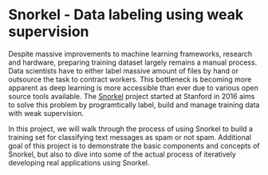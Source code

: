 # Snorkel - Data labeling using weak supervision

Despite massive improvements to machine learning frameworks, research and hardware, preparing training dataset largely remains a manual process. Data scientists have to either label massive amount of files by hand or outsource the task to contract workers. This bottleneck is becoming more apparent as deep learning is more accessible than ever due to various open source tools available. The [Snorkel](https://www.snorkel.org/) project started at Stanford in 2016 aims to solve this problem by programtically label, build and manage training data with weak supervision. 

In this project, we will walk through the process of using Snorkel to build a training set for classifying text messages as spam or not spam. Additional goal of this project is to demonstrate the basic components and concepts of Snorkel, but also to dive into some of the actual process of iteratively developing real applications using Snorkel.


